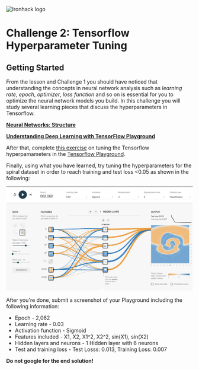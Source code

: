 ![Ironhack logo](https://i.imgur.com/1QgrNNw.png)

# Challenge 2: Tensorflow Hyperparameter Tuning

## Getting Started

From the lesson and Challenge 1 you should have noticed that understanding the concepts in neural network analysis such as *learning rate*, *epoch*, *optimizer*, *loss function* and so on is essential for you to optimize the neural network models you build. In this challenge you will study several learning pieces that discuss the hyperparameters in Tensorflow. 

**[Neural Networks: Structure](https://developers.google.com/machine-learning/crash-course/introduction-to-neural-networks/anatomy)**

**[Understanding Deep Learning with TensorFlow Playground](https://medium.com/@andrewt3000/understanding-tensorflow-playground-c20cdb7a250b)**

After that, complete [this exercise](https://developers.google.com/machine-learning/crash-course/introduction-to-neural-networks/playground-exercises) on tuning the Tensorflow hyperpamameters in the [Tensorflow Playground](https://playground.tensorflow.org/).

Finally, using what you have learned, try tuning the hyperparameters for the spiral dataset in order to reach training and test loss <0.05 as shown in the following:

![spiral output](challenge-2.png)

After you're done, submit a screenshot of your Playground including the following information:

* Epoch - 2,062
* Learning rate - 0.03
* Activation function - Sigmoid
* Features included - X1, X2, X1^2, X2^2, sin(X1), sin(X2)
* Hidden layers and neurons - 1 Hidden layer with 6 neurons
* Test and training loss - Test Losss: 0.013, Training Loss: 0.007

**Do not google for the end solution!**
